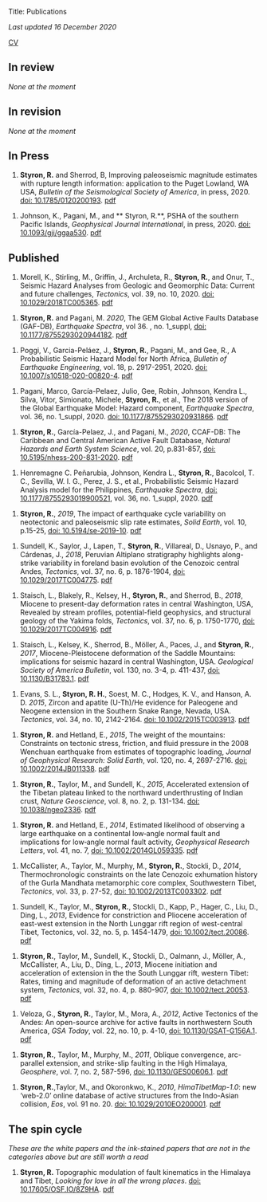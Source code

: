 Title: Publications

*Last updated 16 December 2020*

[CV][cv]


[cv]: /pdfs/richard.h.styron_cv_sept_2019.pdf


## In review

*None at the moment*

## In revision

*None at the moment*

## In Press


1. **Styron, R.** and Sherrod, B, Improving paleoseismic magnitude estimates 
   with rupture length information: application to the Puget Lowland, WA USA, 
   *Bulletin of the Seismological Society of America*, in press, 2020. [doi: 
   10.1785/0120200193][pug_doi]. [pdf][pug_pdf]

[pug_doi]: https://doi.org/10.1785/0120200193
[pug_pdf]: /pdfs/styron_sherrod_bssa_puget_eq_mags.pdf

1. Johnson, K., Pagani, M., and ** Styron, R.**, PSHA of the southern Pacific 
   Islands, *Geophysical Journal International*, in press, 2020. [doi: 
   10.1093/gji/ggaa530][pac_doi]. [pdf][pac_pdf]

[pac_doi]: https://doi.org/10.1093/gji/ggaa530
[pac_pdf]: /pdfs/johnson_et_al_2020_gji_pac_psha_accepted.pdf

## Published

1. Morell, K., Stirling, M., Griffin, J., Archuleta, R., **Styron, R.**, and
   Onur, T., Seismic Hazard Analyses from Geologic and Geomorphic Data: Current
   and future challenges, *Tectonics*, vol. 39, no. 10, 2020. [doi: 
   10.1029/2018TC005365][mor_doi]. [pdf][mor_pdf]

[mor_doi]: https://doi.org/10.1029/2018TC005365
[mor_pdf]: /pdfs/morell_et_al_2020_tectonics_psha.pdf

1. **Styron, R.** and Pagani, M. _2020_, The GEM Global Active Faults Database 
   (GAF-DB), *Earthquake Spectra*, vol 36. , no. 1_suppl, [doi: 
   10.1177/8755293020944182][gaf_doi]. [pdf][gaf_pdf]

[gaf_doi]: https://doi.org/10.1177/8755293020944182
[gaf_pdf]: /pdfs/styron_pagani_gaf_spectra_accepted.pdf
   
1. Poggi, V., Garcia-Peláez, J., **Styron, R.**, Pagani, M., and Gee, R., A
   Probabilistic Seismic Hazard Model for North Africa, *Bulletin of Earthquake
   Engineering*, vol. 18, p. 2917-2951, 2020. [doi: 
   10.1007/s10518-020-00820-4][naf_doi]. [pdf][naf_pdf]

[naf_doi]: https://doi.org/10.1007/s10518-020-00820-4
[naf_pdf]: /pdfs/poggi_et_al_2020_beee_naf_hazard.pdf


1. Pagani, Marco, García-Pelaez, Julio, Gee, Robin, Johnson, Kendra L., Silva,
   Vitor, Simionato, Michele, **Styron, R.**, et al., The 2018 version of the
   Global Earthquake Model: Hazard component, *Earthquake Spectra*, vol. 36, 
   no. 1_suppl, 2020. [doi: 10.1177/8755293020931866][gem_doi]. [pdf][gem_pdf]

[gem_doi]: https://doi.org/10.1177/8755293020931866
[gem_pdf]: /pdfs/pagani_et_al_2020_spectra_gem_hazard_mosaic.pdf

1. **Styron, R.**, García-Pelaez, J., and Pagani, M., _2020_, CCAF-DB: The 
   Caribbean and
   Central American Active Fault Database, *Natural Hazards and Earth System
   Science*, vol. 20, p.831-857, [doi: 10.5195/nhess-200-831-2020][ccaf]. 
   [pdf][ccaf_pdf]

[ccaf]: https://doi.org/10.5194/nhess-20-831-2020
[ccaf_pdf]: /pdfs/styron_et_al_2020_nhess_ccaf.pdf


1. Henremagne C. Peñarubia, Johnson, Kendra L., **Styron, R.**, Bacolcol, T. 
   C., Sevilla, W. I. G., Perez, J. S., et al., Probabilistic Seismic Hazard 
   Analysis model for the Philippines, *Earthquake Spectra*, [doi: 
   10.1177/8755293019900521][phl_doi], vol. 36, no. 1_suppl, 2020. 
   [pdf][phl_pdf]

[phl_doi]: https://journals.sagepub.com/doi/full/10.1177/8755293019900521
[phl_pdf]: /pdfs/peñarubia_et_al_2020_spectra_phl.pdf


1. **Styron, R.**, _2019_, The impact of earthquake cycle variability on
   neotectonic and paleoseismic slip rate estimates, *Solid Earth*, vol. 10,
   p.15-25, [doi: 10.5194/se-2019-10][eqv]. [pdf][eqv_pdf]

[eqv]: https://www.solid-earth.net/10/15/2019/se-10-15-2019.html
[eqv_pdf]: /pdfs/styron_2019_eq_slip_rate_variability.pdf

1. Sundell, K., Saylor, J., Lapen, T., **Styron, R.**, Villareal, D., Usnayo, 
   P., and Cárdenas, J., _2018_, Peruvian Altiplano stratigraphy highlights 
   along-strike variability in foreland basin evolution of the Cenozoic central 
   Andes, *Tectonics*, vol. 37, no. 6, p. 1876-1904, [doi: 
   10.1029/2017TC004775][pa]. [pdf][pa_pdf]

[pa]: https://agupubs.onlinelibrary.wiley.com/doi/abs/10.1029/2017TC004775
[pa_pdf]: /pdfs/Sundell_et_al-2017-Tectonics_manuscript.pdf


1. Staisch, L., Blakely, R., Kelsey, H., **Styron, R.**, and Sherrod, B., 
   _2018_, Miocene to present-day deformation rates in central Washington, USA, 
   Revealed by stream profiles, potential-field geophysics, and structural 
   geology of the Yakima folds, *Tectonics*, vol. 37, no. 6, p. 1750-1770, 
   [doi: 10.1029/2017TC004916][yk]. [pdf][yk_pdf]

[yk]: https://agupubs.onlinelibrary.wiley.com/doi/10.1029/2017TC004916
[yk_pdf]: /pdfs/Staisch_et_al-2018-Tectonics_manuscript.pdf


1. Staisch, L., Kelsey, K., Sherrod, B., Möller, A., Paces, J., and **Styron, 
   R.**, _2017_, Miocene-Pleistocene deformation of the Saddle Mountains: 
   implications for seismic hazard in central Washington, USA. *Geological 
   Society of America Bulletin*, vol. 130, no. 3-4, p. 411-437, [doi: 
   10.1130/B31783.1][sm]. [pdf][sm_pdf]

[sm]: https://pubs.geoscienceworld.org/gsabulletin/article/519222/miocene-pleistocene-deformation-of-the-saddle
[sm_pdf]: /pdfs/staisch_et_al_2017_gsab_saddle_mtns_in_press.pdf


1. Evans, S. L., **Styron, R. H.**, Soest, M. C., Hodges, K. V., and Hanson, A.
   D. _2015_, Zircon and apatite (U-Th)/He evidence for Paleogene and Neogene
   extension in the Southern Snake Range, Nevada, USA. *Tectonics*, vol. 34,
   no. 10, 2142-2164. [doi: 10.1002/2015TC003913][ssr]. [pdf][ssr_pdf]

[ssr]: http://onlinelibrary.wiley.com/doi/10.1002/2015TC003913/full
[ssr_pdf]: /pdfs/evans_et_al_2015_tectonics_ssrd_thermochron.pdf


1.  **Styron, R.** and Hetland, E., _2015_, The weight of the mountains:
    Constraints on tectonic stress, friction, and fluid pressure in the 2008
    Wenchuan earthquake from estimates of topographic loading,
    *Journal of Geophysical Research: Solid Earth*, vol. 120, no. 4, 2697-2716.
    [doi: 10.1002/2014JB011338][wench]. [pdf][wench_pdf]

[wench]: http://onlinelibrary.wiley.com/doi/10.1002/2014JB011338/abstract
[wench_pdf]: /pdfs/styron_hetland_2015_jgr_wenchuan_stress.pdf


1.  **Styron, R.**, Taylor, M., and Sundell, K., _2015_, Accelerated
    extension of the Tibetan plateau linked to the northward underthrusting of
    Indian crust, *Nature Geoscience*, vol. 8, no. 2, p. 131-134. [doi: 10.1038/ngeo2336][lng]. [pdf][lng_pdf]

[lng]: http://www.nature.com/ngeo/journal/vaop/ncurrent/full/ngeo2336.html
[lng_pdf]: /pdfs/styron_et_al_2015_nat_geo_lunggar_accel.pdf


1.  **Styron, R.** and Hetland, E., _2014_, Estimated likelihood of
    observing a large earthquake on a continental low‐angle normal fault and
    implications for low‐angle normal fault activity, *Geophysical
    Research Letters*, vol. 41, no. 7, [doi: 10.1002/2014GL059335][lanf]. 
    [pdf][lanf_pdf]

[lanf]: http://onlinelibrary.wiley.com/doi/10.1002/2014GL059335/abstract
[lanf_pdf]: /pdfs/styron_hetland_2014_grl_lanf.pdf

1.  McCallister, A., Taylor, M., Murphy, M., **Styron, R.**, Stockli, D., 
    *2014*, Thermochronologic constraints on the late Cenozoic exhumation
    history of the Gurla Mandhata metamorphic core complex, Southwestern Tibet,
    _Tectonics_, vol. 33, p. 27-52, [doi: 10.1002/2013TC003302][gm]. 
    [pdf][gm_pdf]

[gm]: http://onlinelibrary.wiley.com/doi/10.1002/2013TC003302/abstract
[gm_pdf]: /pdfs/mccallister_et_al_2014_tectonics_gurla_thermo.pdf


1.  Sundell, K., Taylor, M., **Styron, R.**, Stockli, D., Kapp, P., Hager, C., 
    Liu, D., Ding, L., _2013_, Evidence for constriction and Pliocene
    acceleration of east-west extension in the North Lunggar rift region of 
    west-central Tibet, Tectonics, vol. 32, no. 5, p. 1454-1479, 
    [doi: 10.1002/tect.20086][nlr]. [pdf][nlr_pdf]
 
[nlr]: http://onlinelibrary.wiley.com/doi/10.1002/tect.20086/abstract
[nlr_pdf]: /pdfs/sundell_et_al_2013_tectonics_n_lunggar.pdf

1.  **Styron, R.**, Taylor, M., Sundell, K., Stockli, D., Oalmann, J., Möller, 
    A., McCallister, A., Liu, D., Ding, L., _2013_, Miocene initiation and 
    acceleration of extension in the the South Lunggar rift, western Tibet: 
    Rates, timing and magnitude of deformation of an active detachment system, 
    _Tectonics_, vol. 32, no. 4, p. 880-907, [doi: 10.1002/tect.20053][slr]. 
    [pdf][slr_pdf]

[slr]: http://onlinelibrary.wiley.com/doi/10.1002/tect.20053/abstract
[slr_pdf]: /pdfs/styron_et_al_2013_tectonics_south_lunggar.pdf

1.  Veloza, G., **Styron, R.**, Taylor, M., Mora, A., _2012_, Active 
    Tectonics of the Andes: An open-source archive for active faults in 
    northwestern South America, _GSA Today_, vol. 22, no. 10, p. 4-10, 
    [doi: 10.1130/GSAT-G156A.1][ata]. [pdf][ata_pdf]

[ata]: http://rock.geosociety.org/gsatoday/archive/22/10/article/i1052-5173-22-10-4.htm
[ata_pdf]: /pdfs/veloza_et_al_2012_gsat_ata.pdf

1.  **Styron, R.**, Taylor, M., Murphy, M., _2011_, Oblique convergence, 
    arc-parallel extension, and strike-slip faulting in the High Himalaya, 
    _Geosphere_, vol. 7, no. 2, 587-596, [doi: 10.1130/GES00606.1][gs].
    [pdf][gs_pdf]

[gs]: http://geosphere.gsapubs.org/content/7/2/582.short
[gs_pdf]: /pdfs/styron_et_al_2011_geosphere.pdf

1.  **Styron, R.**,Taylor, M., and Okoronkwo, K., _2010_, _HimaTibetMap-1.0_: 
    new ‘web-2.0’ online database of active structures from the Indo-Asian 
    collision, _Eos_, vol. 91 no. 20. [doi: 10.1029/2010EO200001][es].
    [pdf][es_pdf]

[es]: http://onlinelibrary.wiley.com/doi/10.1029/2010EO200001/abstract 
[es_pdf]: /pdfs/styron_et_al_2010_eos_himatibetmap.pdf


## The spin cycle
*These are the white papers and the ink-stained papers that are not in the 
categories above but are still worth a read*

1. **Styron, R.** Topographic modulation of fault kinematics in the Himalaya 
   and Tibet, _Looking for love in all the wrong places_. [doi: 
   10.17605/OSF.IO/8Z9HA][wnfs-topo-arxiv]. [pdf][wnfs-topo-arxiv-pdf]

[wnfs-topo-arxiv]: https://eartharxiv.org/8z9ha
[wnfs-topo-arxiv-pdf]: /pdfs/styron_wnfs_topo_stress_arxiv.pdf
